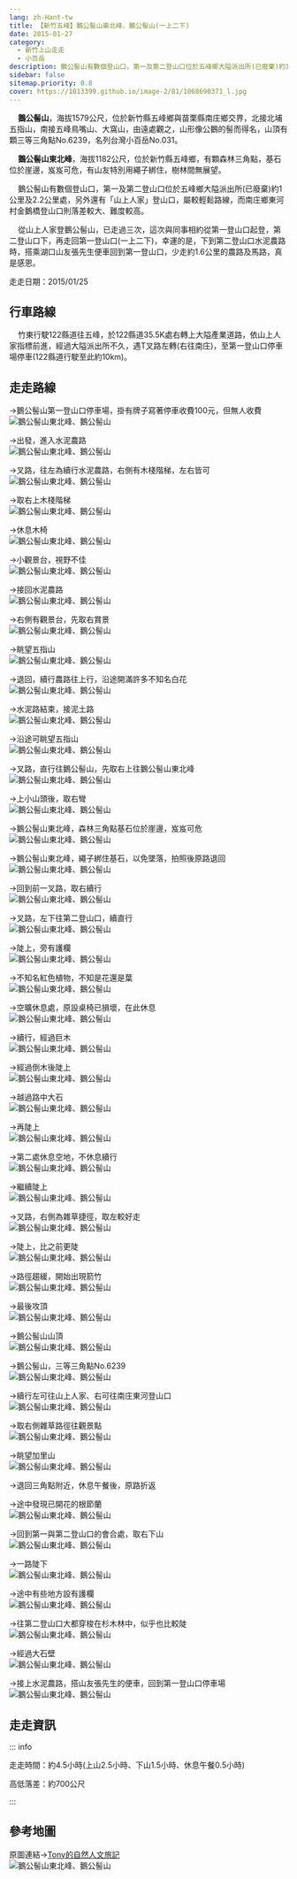 ```yaml
---
lang: zh-Hant-tw
title: 【新竹五峰】鵝公髻山東北峰、鵝公髻山(一上二下)
date: 2015-01-27
category: 
  - 新竹上山走走
  - 小百岳
description: 鵝公髻山有數個登山口，第一及第二登山口位於五峰鄉大隘派出所(已廢棄)約1公里及2.2公里處，另外還有「山上人家」登山口，屬較輕鬆路線，而南庄鄉東河村金鵝橋登山口則落差較大、難度較高。 從山上人家登鵝公髻山，已走過三次，這次與同事相約從第一登山口起登，第二登山口下，再走回第一登山口(一上二下)，幸運的是，下到第二登山口水泥農路時，搭乘湖口山友張先生便車回到第一登山口，少走約1.6公里的農路及馬路，真是感恩。
sidebar: false
sitemap.priority: 0.8
cover: https://1013399.github.io/image-2/81/1068690371_l.jpg
---
```


    **鵝公髻山**，海拔1579公尺，位於新竹縣五峰鄉與苗栗縣南庄鄉交界，北接北埔五指山，南接五峰鳥嘴山、大窩山，由遠處觀之，山形像公鵝的髻而得名，山頂有顆三等三角點No.6239，名列台灣小百岳No.031。  

    **鵝公髻山東北峰**，海拔1182公尺，位於新竹縣五峰鄉，有顆森林三角點，基石位於崖邊，岌岌可危，有山友特別用繩子綁住，樹林間無展望。  

<!-- more -->

    鵝公髻山有數個登山口，第一及第二登山口位於五峰鄉大隘派出所(已廢棄)約1公里及2.2公里處，另外還有「山上人家」登山口，屬較輕鬆路線，而南庄鄉東河村金鵝橋登山口則落差較大、難度較高。  

    從山上人家登鵝公髻山，已走過三次，這次與同事相約從第一登山口起登，第二登山口下，再走回第一登山口(一上二下)，幸運的是，下到第二登山口水泥農路時，搭乘湖口山友張先生便車回到第一登山口，少走約1.6公里的農路及馬路，真是感恩。

走走日期：2015/01/25

## 行車路線
    竹東行駛122縣道往五峰，於122縣道35.5K處右轉上大隘產業道路，依山上人家指標前進，經過大隘派出所不久，遇T叉路左轉(右往南庄)，至第一登山口停車場停車(122縣道行駛至此約10km)。

## 走走路線
→鵝公髻山第一登山口停車場，掛有牌子寫著停車收費100元，但無人收費  
![鵝公髻山東北峰、鵝公髻山](https://1013399.github.io/image-2/81/1068694593_l.jpg)

→出發，進入水泥農路  
![鵝公髻山東北峰、鵝公髻山](https://1013399.github.io/image-2/81/1068693619_l.jpg)

→叉路，往左為續行水泥農路，右側有木棧階梯，左右皆可  
![鵝公髻山東北峰、鵝公髻山](https://1013399.github.io/image-2/81/1068690929_l.jpg)

→取右上木棧階梯  
![鵝公髻山東北峰、鵝公髻山](https://1013399.github.io/image-2/81/1068692011_l.jpg)

→休息木椅  
![鵝公髻山東北峰、鵝公髻山](https://1013399.github.io/image-2/81/1068690527_l.jpg)

→小觀景台，視野不佳  
![鵝公髻山東北峰、鵝公髻山](https://1013399.github.io/image-2/81/1068692012_l.jpg)

→接回水泥農路  
![鵝公髻山東北峰、鵝公髻山](https://1013399.github.io/image-2/81/1068693232_l.jpg)

→右側有觀景台，先取右賞景  
![鵝公髻山東北峰、鵝公髻山](https://1013399.github.io/image-2/81/1068693233_l.jpg)

→眺望五指山  
![鵝公髻山東北峰、鵝公髻山](https://1013399.github.io/image-2/81/1068692815_l.jpg)

→退回，續行農路往上行，沿途開滿許多不知名白花  
![鵝公髻山東北峰、鵝公髻山](https://1013399.github.io/image-2/81/1068692120_l.jpg)

→水泥路結束，接泥土路  
![鵝公髻山東北峰、鵝公髻山](https://1013399.github.io/image-2/81/1068692817_l.jpg)

→沿途可眺望五指山  
![鵝公髻山東北峰、鵝公髻山](https://1013399.github.io/image-2/81/1068690371_l.jpg)

→叉路，直行往鵝公髻山，先取右上往鵝公髻山東北峰  
![鵝公髻山東北峰、鵝公髻山](https://1013399.github.io/image-2/81/1068693236_l.jpg)

→上小山頭後，取右彎  
![鵝公髻山東北峰、鵝公髻山](https://1013399.github.io/image-2/81/1068691532_l.jpg)

→鵝公髻山東北峰，森林三角點基石位於崖邊，岌岌可危  
![鵝公髻山東北峰、鵝公髻山](https://1013399.github.io/image-2/81/1068692601_l.jpg)

→鵝公髻山東北峰，繩子綁住基石，以免墜落，拍照後原路退回  
![鵝公髻山東北峰、鵝公髻山](https://1013399.github.io/image-2/81/1068691157_l.jpg)

→回到前一叉路，取右續行  
![鵝公髻山東北峰、鵝公髻山](https://1013399.github.io/image-2/81/1068693049_l.jpg)

→叉路，左下往第二登山口，續直行  
![鵝公髻山東北峰、鵝公髻山](https://1013399.github.io/image-2/81/1068692017_l.jpg)

→陡上，旁有護欄  
![鵝公髻山東北峰、鵝公髻山](https://1013399.github.io/image-2/81/1068692821_l.jpg)

→不知名紅色植物，不知是花還是葉  
![鵝公髻山東北峰、鵝公髻山](https://1013399.github.io/image-2/81/1068693050_l.jpg)

→空曠休息處，原設桌椅已損壞，在此休息  
![鵝公髻山東北峰、鵝公髻山](https://1013399.github.io/image-2/81/1068693834_l.jpg)

→續行，經過巨木  
![鵝公髻山東北峰、鵝公髻山](https://1013399.github.io/image-2/81/1068692603_l.jpg)

→經過倒木後陡上  
![鵝公髻山東北峰、鵝公髻山](https://1013399.github.io/image-2/81/1068691535_l.jpg)

→越過路中大石  
![鵝公髻山東北峰、鵝公髻山](https://1013399.github.io/image-2/81/1068691162_l.jpg)

→再陡上  
![鵝公髻山東北峰、鵝公髻山](https://1013399.github.io/image-2/81/1068691537_l.jpg)

→第二處休息空地，不休息續行  
![鵝公髻山東北峰、鵝公髻山](https://1013399.github.io/image-2/81/1068693836_l.jpg)

→繼續陡上  
![鵝公髻山東北峰、鵝公髻山](https://1013399.github.io/image-2/81/1068692604_l.jpg)

→叉路，右側為雜草捷徑，取左較好走  
![鵝公髻山東北峰、鵝公髻山](https://1013399.github.io/image-2/81/1068694510_l.jpg)

→陡上，比之前更陡  
![鵝公髻山東北峰、鵝公髻山](https://1013399.github.io/image-2/81/1068692124_l.jpg)

→路徑趨緩，開始出現箭竹  
![鵝公髻山東北峰、鵝公髻山](https://1013399.github.io/image-2/81/1068690536_l.jpg)

→最後攻頂  
![鵝公髻山東北峰、鵝公髻山](https://1013399.github.io/image-2/81/1068693244_l.jpg)

→鵝公髻山山頂  
![鵝公髻山東北峰、鵝公髻山](https://1013399.github.io/image-2/81/1068692607_l.jpg)

→鵝公髻山，三等三角點No.6239  
![鵝公髻山東北峰、鵝公髻山](https://1013399.github.io/image-2/81/1068693051_l.jpg)

→續行左可往山上人家、右可往南庄東河登山口  
![鵝公髻山東北峰、鵝公髻山](https://1013399.github.io/image-2/81/1068690939_l.jpg)

→取右側雜草路徑往觀景點  
![鵝公髻山東北峰、鵝公髻山](https://1013399.github.io/image-2/81/1068692609_l.jpg)

→眺望加里山  
![鵝公髻山東北峰、鵝公髻山](https://1013399.github.io/image-2/81/1068693840_l.jpg)

→退回三角點附近，休息午餐後，原路折返

→途中發現已開花的根節蘭  
![鵝公髻山東北峰、鵝公髻山](https://1013399.github.io/image-2/81/1068694610_l.jpg)

→回到第一與第二登山口的會合處，取右下山  
![鵝公髻山東北峰、鵝公髻山](https://1013399.github.io/image-2/81/1068692436_l.jpg)

→一路陡下  
![鵝公髻山東北峰、鵝公髻山](https://1013399.github.io/image-2/81/1068694511_l.jpg)

→途中有些地方設有護欄  
![鵝公髻山東北峰、鵝公髻山](https://1013399.github.io/image-2/81/1068692823_l.jpg)

→往第二登山口大都穿梭在杉木林中，似乎也比較陡  
![鵝公髻山東北峰、鵝公髻山](https://1013399.github.io/image-2/81/1068692021_l.jpg)

→經過大石壁  
![鵝公髻山東北峰、鵝公髻山](https://1013399.github.io/image-2/81/1068691540_l.jpg)

→接上水泥農路，搭山友張先生的便車，回到第一登山口停車場  
![鵝公髻山東北峰、鵝公髻山](https://1013399.github.io/image-2/81/1068693841_l.jpg)


## 走走資訊

::: info

走走時間：約4.5小時(上山2.5小時、下山1.5小時、休息午餐0.5小時)

高低落差：約700公尺

:::

## 參考地圖 
原圖連結→[Tony的自然人文旅記](http://www.tonyhuang39.com/tony0638/tony0638.html)  
![鵝公髻山東北峰、鵝公髻山](https://1013399.github.io/image-2/81/1068691541_l.jpg)